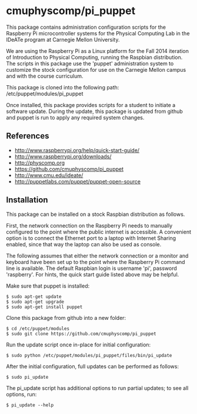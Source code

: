 cmuphyscomp/pi_puppet
=======================

This package contains administration configuration scripts for the Raspberry Pi
microcontroller systems for the Physical Computing Lab in the IDeATe program at
Carnegie Mellon University.

We are using the Raspberry Pi as a Linux platform for the Fall 2014 iteration of
Introduction to Physical Computing, running the Raspbian distribution. The
scripts in this package use the 'puppet' administration system to customize the
stock configuration for use on the Carnegie Mellon campus and with the course
curriculum.

This package is cloned into the following path:
/etc/puppet/modules/pi_puppet

Once installed, this package provides scripts for a student to initiate a
software update.  During the update, this package is updated from github and
puppet is run to apply any required system changes.


References
----------

  * http://www.raspberrypi.org/help/quick-start-guide/
  * http://www.raspberrypi.org/downloads/
  * http://physcomp.org
  * https://github.com/cmuphyscomp/pi_puppet
  * http://www.cmu.edu/ideate/
  * http://puppetlabs.com/puppet/puppet-open-source


Installation
------------

This package can be installed on a stock Raspbian distribution as follows.

First, the network connection on the Raspberry Pi needs to manually configured
to the point where the public internet is accessible.  A convenient option is to
connect the Ethernet port to a laptop with Internet Sharing enabled, since that
way the laptop can also be used as console.

The following assumes that either the network connection or a monitor and
keyboard have been set up to the point where the Raspberry Pi command line is
available. The default Raspbian login is username 'pi', password 'raspberry'.
For hints, the quick start guide listed above may be helpful.

Make sure that puppet is installed:

    $ sudo apt-get update
    $ sudo apt-get upgrade
    $ sudo apt-get install puppet

Clone this package from github into a new folder:

    $ cd /etc/puppet/modules
    $ sudo git clone https://github.com/cmuphyscomp/pi_puppet

Run the update script once in-place for initial configuration:

    $ sudo python /etc/puppet/modules/pi_puppet/files/bin/pi_update

After the initial configuration, full updates can be performed as follows:

    $ sudo pi_update

The pi_update script has additional options to run partial updates; to see all options, run:
   
    $ pi_update --help
